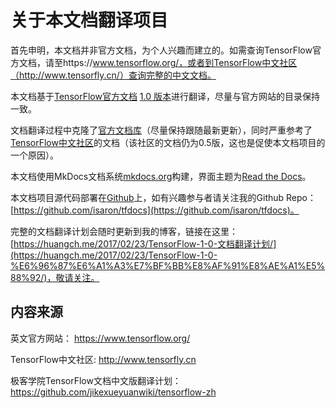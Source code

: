 # 关于本文档翻译项目

首先申明，本文档并非官方文档，为个人兴趣而建立的。如需查询TensorFlow官方文档，请至https://www.tensorflow.org/，或者到TensorFlow中文社区（http://www.tensorfly.cn/）查询完整的中文文档。

本文档基于[TensorFlow官方文档](https://www.tensorflow.org/) [1.0 版本]()进行翻译，尽量与官方网站的目录保持一致。

文档翻译过程中克隆了[官方文档库](https://github.com/tensorflow/tensorflow/tree/master/tensorflow/docs_src)（尽量保持跟随最新更新），同时严重参考了[TensorFlow中文社区](http://www.tensorfly.cn/)的文档（该社区的文档仍为0.5版，这也是促使本文档项目的一个原因）。

本文档使用MkDocs文档系统[mkdocs.org](http://mkdocs.org)构建，界面主题为[Read the Docs](https://readthedocs.org/)。

本文档项目源代码部署在[Github](https://github.com/)上，如有兴趣参与者请关注我的Github Repo：[https://github.com/isaron/tfdocs](https://github.com/isaron/tfdocs)。

完整的文档翻译计划会随时更新到我的博客，链接在这里：[https://huangch.me/2017/02/23/TensorFlow-1-0-文档翻译计划/](https://huangch.me/2017/02/23/TensorFlow-1-0-%E6%96%87%E6%A1%A3%E7%BF%BB%E8%AF%91%E8%AE%A1%E5%88%92/)，敬请关注。

## 内容来源

英文官方网站：
    https://www.tensorflow.org/

TensorFlow中文社区:
    http://www.tensorfly.cn

极客学院TensorFlow文档中文版翻译计划：
    https://github.com/jikexueyuanwiki/tensorflow-zh
